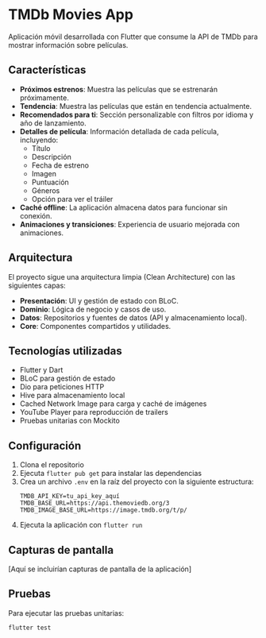 # TMDb Movies App

Aplicación móvil desarrollada con Flutter que consume la API de TMDb para mostrar información sobre películas.

## Características

- **Próximos estrenos**: Muestra las películas que se estrenarán próximamente.
- **Tendencia**: Muestra las películas que están en tendencia actualmente.
- **Recomendados para ti**: Sección personalizable con filtros por idioma y año de lanzamiento.
- **Detalles de película**: Información detallada de cada película, incluyendo:
  - Título
  - Descripción
  - Fecha de estreno
  - Imagen
  - Puntuación
  - Géneros
  - Opción para ver el tráiler
- **Caché offline**: La aplicación almacena datos para funcionar sin conexión.
- **Animaciones y transiciones**: Experiencia de usuario mejorada con animaciones.

## Arquitectura

El proyecto sigue una arquitectura limpia (Clean Architecture) con las siguientes capas:

- **Presentación**: UI y gestión de estado con BLoC.
- **Dominio**: Lógica de negocio y casos de uso.
- **Datos**: Repositorios y fuentes de datos (API y almacenamiento local).
- **Core**: Componentes compartidos y utilidades.

## Tecnologías utilizadas

- Flutter y Dart
- BLoC para gestión de estado
- Dio para peticiones HTTP
- Hive para almacenamiento local
- Cached Network Image para carga y caché de imágenes
- YouTube Player para reproducción de trailers
- Pruebas unitarias con Mockito

## Configuración

1. Clona el repositorio
2. Ejecuta `flutter pub get` para instalar las dependencias
3. Crea un archivo `.env` en la raíz del proyecto con la siguiente estructura:
   ```
   TMDB_API_KEY=tu_api_key_aquí
   TMDB_BASE_URL=https://api.themoviedb.org/3
   TMDB_IMAGE_BASE_URL=https://image.tmdb.org/t/p/
   ```
4. Ejecuta la aplicación con `flutter run`

## Capturas de pantalla

[Aquí se incluirían capturas de pantalla de la aplicación]

## Pruebas

Para ejecutar las pruebas unitarias:

```
flutter test
```
